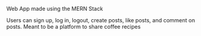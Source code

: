 Web App made using the MERN Stack

Users can sign up, log in, logout, create posts, like posts, and comment on posts. Meant to be a platform to share coffee recipes 
